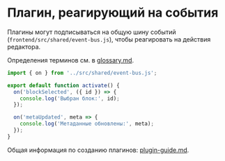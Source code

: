 # Плагин, реагирующий на события

Плагины могут подписываться на общую шину событий (`frontend/src/shared/event-bus.js`), чтобы реагировать на действия редактора.

Определения терминов см. в [glossary.md](glossary.md).

```js
import { on } from '../src/shared/event-bus.js';

export default function activate() {
  on('blockSelected', ({ id }) => {
    console.log('Выбран блок:', id);
  });

  on('metaUpdated', meta => {
    console.log('Метаданные обновлены:', meta);
  });
}
```

Общая информация по созданию плагинов: [plugin-guide.md](plugin-guide.md).
